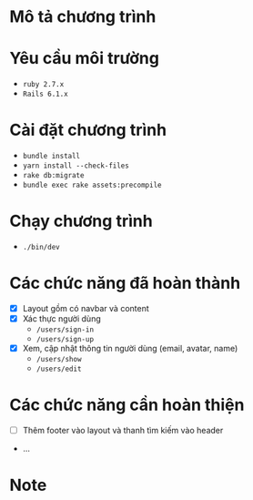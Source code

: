 # Mô tả chương trình

# Yêu cầu môi trường

- `ruby 2.7.x`
- `Rails 6.1.x`

# Cài đặt chương trình

- `bundle install`
- `yarn install --check-files`
- `rake db:migrate`
- `bundle exec rake assets:precompile`

# Chạy chương trình

- `./bin/dev`

# Các chức năng đã hoàn thành

- [x] Layout gồm có navbar và content
- [x] Xác thực người dùng
  - `/users/sign-in`
  - `/users/sign-up`
- [x] Xem, cập nhật thông tin người dùng (email, avatar, name)
  - `/users/show`
  - `/users/edit`

# Các chức năng cần hoàn thiện

- [ ] Thêm footer vào layout và thanh tìm kiếm vào header
- ...

# Note

